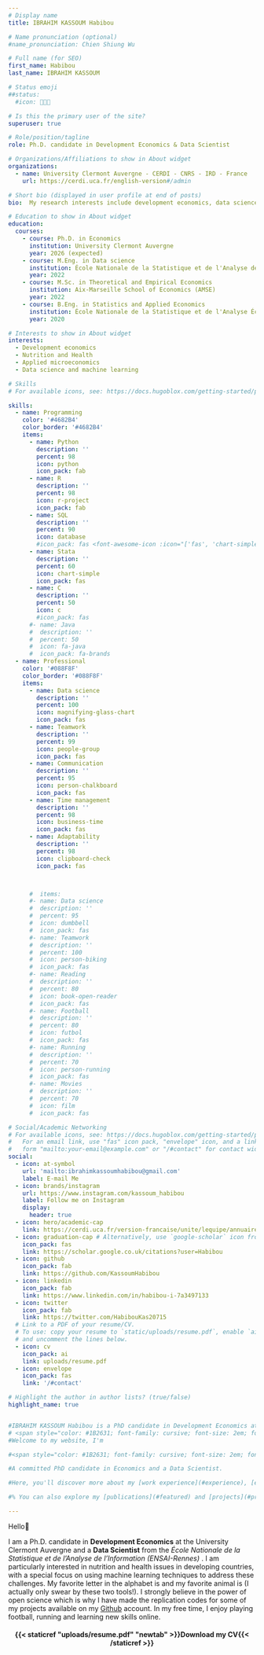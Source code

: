 ```yaml
---
# Display name
title: IBRAHIM KASSOUM Habibou

# Name pronunciation (optional)
#name_pronunciation: Chien Shiung Wu

# Full name (for SEO)
first_name: Habibou
last_name: IBRAHIM KASSOUM

# Status emoji
##status:
  #icon: 👨🏾‍💼️

# Is this the primary user of the site?
superuser: true

# Role/position/tagline
role: Ph.D. candidate in Development Economics & Data Scientist

# Organizations/Affiliations to show in About widget
organizations:
  - name: University Clermont Auvergne - CERDI - CNRS - IRD - France
    url: https://cerdi.uca.fr/english-version#/admin

# Short bio (displayed in user profile at end of posts)
bio:  My research interests include development economics, data science and programmable matter.

# Education to show in About widget
education:
  courses:
    - course: Ph.D. in Economics
      institution: University Clermont Auvergne
      year: 2026 (expected)
    - course: M.Eng. in Data science
      institution: École Nationale de la Statistique et de l'Analyse de l'Information (ENSAI-Rennes)
      year: 2022
    - course: M.Sc. in Theoretical and Empirical Economics
      institution: Aix-Marseille School of Economics (AMSE)
      year: 2022
    - course: B.Eng. in Statistics and Applied Economics
      institution: École Nationale de la Statistique et de l'Analyse Économique (ENSAE-Dakar)
      year: 2020

# Interests to show in About widget
interests:
  - Development economics
  - Nutrition and Health
  - Applied microeconomics
  - Data science and machine learning

# Skills
# For available icons, see: https://docs.hugoblox.com/getting-started/page-builder/#icons

skills:
  - name: Programming
    color: '#4682B4'
    color_border: '#4682B4'
    items:
      - name: Python
        description: ''
        percent: 98
        icon: python
        icon_pack: fab
      - name: R
        description: ''
        percent: 98
        icon: r-project
        icon_pack: fab  
      - name: SQL
        description: ''
        percent: 90
        icon: database
        #icon_pack: fas <font-awesome-icon :icon="['fas', 'chart-simple']" />
      - name: Stata
        description: ''
        percent: 60
        icon: chart-simple
        icon_pack: fas
      - name: C
        description: ''
        percent: 50
        icon: c
        #icon_pack: fas 
      #- name: Java
      #  description: ''
      #  percent: 50
      #  icon: fa-java
      #  icon_pack: fa-brands
  - name: Professional 
    color: '#088F8F'
    color_border: '#088F8F'
    items:
      - name: Data science
        description: ''
        percent: 100
        icon: magnifying-glass-chart
        icon_pack: fas
      - name: Teamwork 
        description: ''
        percent: 99
        icon: people-group
        icon_pack: fas
      - name: Communication
        description: ''
        percent: 95
        icon: person-chalkboard
        icon_pack: fas
      - name: Time management
        description: ''
        percent: 98
        icon: business-time
        icon_pack: fas
      - name: Adaptability 
        description: ''
        percent: 98
        icon: clipboard-check
        icon_pack: fas



      #  items:
      #- name: Data science
      #  description: ''
      #  percent: 95
      #  icon: dumbbell
      #  icon_pack: fas
      #- name: Teamwork 
      #  description: ''
      #  percent: 100
      #  icon: person-biking
      #  icon_pack: fas
      #- name: Reading
      #  description: ''
      #  percent: 80
      #  icon: book-open-reader
      #  icon_pack: fas
      #- name: Football
      #  description: ''
      #  percent: 80
      #  icon: futbol
      #  icon_pack: fas
      #- name: Running 
      #  description: ''
      #  percent: 70
      #  icon: person-running
      #  icon_pack: fas
      #- name: Movies
      #  description: ''
      #  percent: 70
      #  icon: film
      #  icon_pack: fas

# Social/Academic Networking
# For available icons, see: https://docs.hugoblox.com/getting-started/page-builder/#icons
#   For an email link, use "fas" icon pack, "envelope" icon, and a link in the
#   form "mailto:your-email@example.com" or "/#contact" for contact widget.
social:
  - icon: at-symbol
    url: 'mailto:ibrahimkassoumhabibou@gmail.com'
    label: E-mail Me
  - icon: brands/instagram
    url: https://www.instagram.com/kassoum_habibou
    label: Follow me on Instagram
    display:
      header: true
  - icon: hero/academic-cap
    link: https://cerdi.uca.fr/version-francaise/unite/lequipe/annuaire/m-habibou-ibrahim-kassoum#/
  - icon: graduation-cap # Alternatively, use `google-scholar` icon from `ai` icon pack
    icon_pack: fas
    link: https://scholar.google.co.uk/citations?user=Habibou
  - icon: github
    icon_pack: fab
    link: https://github.com/KassoumHabibou
  - icon: linkedin
    icon_pack: fab
    link: https://www.linkedin.com/in/habibou-i-7a3497133
  - icon: twitter
    icon_pack: fab
    link: https://twitter.com/HabibouKas20715
  # Link to a PDF of your resume/CV.
  # To use: copy your resume to `static/uploads/resume.pdf`, enable `ai` icons in `params.yaml`,
  # and uncomment the lines below.
  - icon: cv
    icon_pack: ai
    link: uploads/resume.pdf
  - icon: envelope
    icon_pack: fas
    link: '/#contact'

# Highlight the author in author lists? (true/false)
highlight_name: true


#IBRAHIM KASSOUM Habibou is a PhD candidate in Development Economics at University Clermont Auvergne (UCA). His research focuses on issues related to health (children's nutrition and health, health care utilization) and gender economics (women’s empowerment and its impact on household member’s health). His goal is to start a PhD in women empowerment and health issues in 2023 at AMSE. He holds a research master degree in Theoretical and Empirical Economics (ETE) from AMSE. He previously worked as a research analyst in developing countries (Senegal and Niger).
# <span style="color: #1B2631; font-family: cursive; font-size: 2em; font-variant-ligatures: common-ligatures;">Habibou</span>
#Welcome to my website, I'm

#<span style="color: #1B2631; font-family: cursive; font-size: 2em; font-variant-ligatures: common-ligatures;">Habibou</span>

#A committed PhD candidate in Economics and a Data Scientist. 

#Here, you'll discover more about my [work experience](#experience), [education](#education) and some of my core [skills](#skills). 

#% You can also explore my [publications](#featured) and [projects](#projects) that I have passionately contributed to. 

---
```

Hello👋

<p align="left">
I am a Ph.D. candidate in <b>Development Economics</b> at the University Clermont Auvergne and a <b>Data Scientist</b> from the <I> École Nationale de la Statistique et de l’Analyse de l’Information (ENSAI-Rennes) </I>. I am particularly interested in nutrition and health issues in developing countries, with a special focus on using machine learning techniques to address these challenges. My favorite letter in the alphabet is <i class="fab fa-r-project" aria-hidden="true" style="color:#035AA6"></i> and my favorite animal is <i class="fab fa-python" aria-hidden="true" style="color:#035AA6"></i> (I actually only swear by these two tools!). I strongly believe in the power of open science which is why I have made the replication codes for some of my projects available on my <a href="https://github.com/KassoumHabibou">Github</a> account. In my free time, I enjoy playing football, running and learning new skills online.
<p> 
 <center> 
 
#### <i class="fa fa-download" aria-hidden="true" style="color:#035AA6"></i> {{< staticref "uploads/resume.pdf" "newtab" >}}Download my CV{{< /staticref >}}
</center> 


